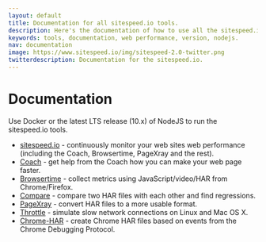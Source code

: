 ```yaml
---
layout: default
title: Documentation for all sitespeed.io tools.
description: Here's the documentation of how to use all the sitespeed.io tools. Use latest LTS release 10.x of NodeJs or Docker containers to get them up and running.
keywords: tools, documentation, web performance, version, nodejs.
nav: documentation
image: https://www.sitespeed.io/img/sitespeed-2.0-twitter.png
twitterdescription: Documentation for the sitespeed.io.
---
```

# Documentation

Use Docker or the latest LTS release (10.x) of NodeJS to run the sitespeed.io tools.

 * [sitespeed.io]({{site.baseurl}}/documentation/sitespeed.io/) - continuously monitor your web sites web performance  (including the Coach, Browsertime, PageXray and the rest).
 * [Coach]({{site.baseurl}}/documentation/coach/) - get help from the Coach how you can make your web page faster.
 * [Browsertime]({{site.baseurl}}/documentation/browsertime/) - collect metrics using JavaScript/video/HAR from Chrome/Firefox.
 * [Compare]({{site.baseurl}}/documentation/compare/) - compare two HAR files with each other and find regressions.
 * [PageXray]({{site.baseurl}}/documentation/pagexray/) - convert HAR files to a more usable format.
 * [Throttle]({{site.baseurl}}/documentation/throttle/) - simulate slow network connections on Linux and Mac OS X.
 * [Chrome-HAR]({{site.baseurl}}/documentation/chrome-har/) - create Chrome HAR files based on events from the Chrome Debugging Protocol.
